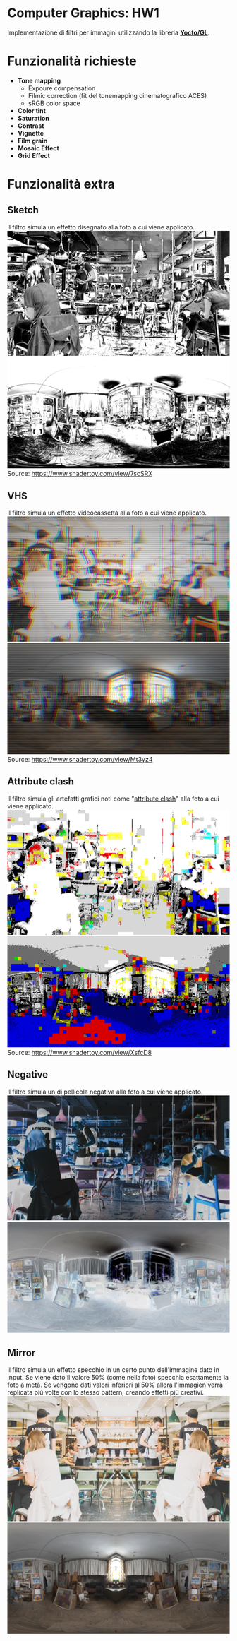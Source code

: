 
# Computer Graphics: HW1
Implementazione di filtri per immagini utilizzando la libreria [**Yocto/GL**](https://github.com/xelatihy/yocto-gl).

# Funzionalità richieste

- **Tone mapping**
  - Expoure compensation
  - Filmic correction (fit del tonemapping cinematografico ACES)
  - sRGB color space
- **Color tint**
- **Saturation**
- **Contrast**
- **Vignette**
- **Film grain**
- **Mosaic Effect**
- **Grid Effect**

# Funzionalità extra

## Sketch
Il filtro simula un effetto disegnato alla foto a cui viene applicato.
![toa_heftiba_people.sketch](extra/toa_heftiba_people.sketch.jpg)
![greg_zaal_artist_workshop.sketch](extra/greg_zaal_artist_workshop.sketch.jpg)
Source: https://www.shadertoy.com/view/7scSRX

## VHS
Il filtro simula un effetto videocassetta alla foto a cui viene applicato.
![toa_heftiba_people.sketch](extra/toa_heftiba_people.vhs.jpg)
![greg_zaal_artist_workshop.sketch](extra/greg_zaal_artist_workshop.vhs.jpg)
Source: https://www.shadertoy.com/view/Mt3yz4

## Attribute clash
Il filtro simula gli artefatti grafici noti come "[attribute clash](https://en.wikipedia.org/wiki/Attribute_clash)" alla foto a cui viene applicato.
![toa_heftiba_people.sketch](extra/toa_heftiba_people.clash.jpg)
![greg_zaal_artist_workshop.sketch](extra/greg_zaal_artist_workshop.clash.jpg)
Source: https://www.shadertoy.com/view/XsfcD8

## Negative
Il filtro simula un di pellicola negativa alla foto a cui viene applicato.
![toa_heftiba_people.sketch](extra/toa_heftiba_people.negative.jpg)
![greg_zaal_artist_workshop.sketch](extra/greg_zaal_artist_workshop.negative.jpg)

## Mirror
Il filtro simula un effetto specchio in un certo punto dell'immagine dato in input. Se viene dato il valore 50% (come nella foto) specchia esattamente la foto a metà. Se vengono dati valori inferiori al 50% allora l'immagien verrà replicata più volte con lo stesso pattern, creando effetti più creativi.
![toa_heftiba_people.sketch](extra/toa_heftiba_people.mirror.jpg)
![greg_zaal_artist_workshop.sketch](extra/greg_zaal_artist_workshop.mirror.jpg)